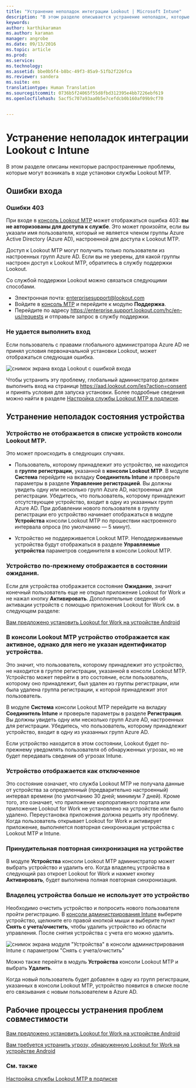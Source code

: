 ```yaml
---
title: "Устранение неполадок интеграции Lookout | Microsoft Intune"
description: "В этом разделе описывается устранение неполадок, которые часто возникают при интеграции с Lookout."
keywords: 
author: karthikaraman
ms.author: karaman
manager: angrobe
ms.date: 09/13/2016
ms.topic: article
ms.prod: 
ms.service: 
ms.technology: 
ms.assetid: bbe0b5f4-b8bc-49f3-85a9-51fb2f226fca
ms.reviewer: sandera
ms.suite: ems
translationtype: Human Translation
ms.sourcegitcommit: 0736b5f24065f55d8fbd312395e4bb7226ebf619
ms.openlocfilehash: 5acf5c707a93aa0b5e7cefdcb0b160af09b9cf70


---
```


# Устранение неполадок интеграции Lookout с Intune
В этом разделе описаны некоторые распространенные проблемы, которые могут возникать в ходе установки службы Lookout MTP.
## Ошибки входа
### Ошибки 403
При входе в [консоль Lookout MTP](https://aad.lookout.com) может отображаться ошибка 403: **вы не авторизованы для доступа к службе**. Это может произойти, если вы указали имя пользователя, который не является членом группы Azure Active Directory (Azure AD), настроенной для доступа к Lookout MTP.

Доступ к Lookout MTP могут получить только пользователи из настроенных групп Azure AD. Если вы не уверены, для какой группы настроен доступ к Lookout MTP, обратитесь в службу поддержки Lookout.

Со службой поддержки Lookout можно связаться следующими способами.

* Электронная почта: enterprisesupport@lookout.com
* Войдите в [консоль MTP](http://aad.lookout.com) и перейдите к модулю **Поддержка**.
* Перейдите по адресу https://enterprise.support.lookout.com/hc/en-us/requests и отправьте запрос в службу поддержки.

### Не удается выполнить вход
Если пользователь с правами глобального администратора Azure AD не принял условия первоначальной установки Lookout, может отображаться следующая ошибка.

![снимок экрана входа Lookout с ошибкой входа](../media/mtp/lookout-mtp-consent-not-accepted-error.png)

Чтобы устранить эту проблему, глобальный администратор должен выполнить вход на странице https://aad.lookout.com/les?action=consent и принять условия для запуска установки. Более подробные сведения можно найти в разделе [Настройка службы Lookout MTP в подписке](set-up-your-subscription-with-lookout-mtp.md).

## Устранение неполадок состояния устройства

### Устройство не отображается в списке устройств консоли Lookout MTP.

Это может происходить в следующих случаях.
* Пользователь, которому принадлежит это устройство, не находится в **группе регистрации**, указанной в **консоли Lookout MTP**.  В модуле **Система** перейдите на вкладку **Соединитель Intune** и проверьте параметры в разделе **Управление регистрацией**.  Вы должны увидеть одну или несколько групп Azure AD, настроенных для регистрации.  Убедитесь, что пользователь, которому принадлежит отсутствующее устройство, входит в одну из указанных групп Azure AD.  При добавлении нового пользователя в группу регистрации его устройство начинает отображаться в модуле **Устройства** консоли Lookout MTP по прошествии настроенного интервала опроса (по умолчанию — 5 минут).

* Устройство не поддерживается Lookout MTP.  Неподдерживаемые устройства будут отображаться в разделе **Управляемые устройства** параметров соединителя в консоли Lookout MTP.

### Устройство по-прежнему отображается в состоянии **ожидания**.

Если для устройства отображается состояние **Ожидание**, значит конечный пользователь еще не открыл приложение Lookout for Work и не нажал кнопку **Активировать**. Дополнительные сведения об активации устройств с помощью приложения Lookout for Work см. в следующем разделе:

[Вам предложено установить Lookout for Work на устройстве Android ](http://docs.microsoft.com/intune/enduser/you-are-prompted-to-install-lookout-for-work-android)

### В консоли Lookout MTP устройство отображается как активное, однако для него не указан идентификатор устройства.  
Это значит, что пользователь, которому принадлежит это устройство, не находится в группе регистрации, указанной в консоли Lookout MTP.   Устройство может перейти в это состояние, если пользователь, которому оно принадлежит, был удален из группы регистрации, или была удалена группа регистрации, к которой принадлежит этот пользователь.

В модуле **Система** консоли Lookout MTP перейдите на вкладку **Соединитель Intune** и проверьте параметры в разделе **Регистрация**.  Вы должны увидеть одну или несколько групп Azure AD, настроенных для регистрации.  Убедитесь, что пользователь, которому принадлежит устройство, входит в одну из указанных групп Azure AD.  

Если устройство находится в этом состоянии, Lookout будет по-прежнему уведомлять пользователя об обнаруженных угрозах, но не будет передавать сведения об угрозах Intune.

### Устройство отображается как отключенное

Это состояние означает, что служба Lookout MTP не получала данные от устройства за определенный (предварительно настроенный) интервал времени (по умолчанию 30 дней; минимум 7 дней). Кроме того, это означает, что приложение корпоративного портала или приложение Lookout for Work не установлено на устройстве или было удалено. Переустановка приложения должна решить эту проблему. Когда пользователь открывает Lookout for Work и активирует приложение, выполняется повторная синхронизация устройства с Lookout MTP и Intune.    

### Принудительная повторная синхронизация на устройстве
В модуле **Устройства** консоли Lookout MTP администратор может выбрать устройство и удалить его.   Когда владелец устройства в следующий раз откроет Lookout for Work и нажмет кнопку **Активировать**, будет выполнена полная повторная синхронизация.

### Владелец устройства больше не использует это устройство
Необходимо очистить устройство и попросить нового пользователя пройти регистрацию.  В [консоли администрирования Intune](https://manage.microsoft.com) выберите устройство, щелкните его правой кнопкой мыши и выберите пункт **Снять с учета/очистить**, чтобы удалить устройство из области управления. После снятия устройства с учета его можно удалить.

![снимок экрана модуля "Устройства" в консоли администрирования Intune с параметром "Снять с учета/очистить"](../media/mtp/mtp-retire-device-intune-console.png)

Можно также перейти в модуль **Устройства** консоли Lookout MTP и выбрать **Удалить**.  

Когда новый пользователь будет добавлен в одну из групп регистрации, указанных в консоли Lookout MTP, устройство появится в списке после его связывания с новым пользователем в Azure AD.

## Рабочие процессы устранения проблем совместимости
[Вам предложено установить Lookout for Work на устройстве Android]( http://docs.microsoft.com/intune/enduser/you-are-prompted-to-install-lookout-for-work-android)

[Вам требуется устранить угрозу, обнаруженную Lookout for Work на устройстве Android ](http://docs.microsoft.com/intune/enduser/you-need-to-resolve-a-threat-found-by-lookout-for-work-android)


### См. также
[Настройка службы Lookout MTP в подписке](https://docs.microsoft.com/en-us/intune/deploy-use/set-up-your-subscription-with-lookout-mtp)



<!--HONumber=Oct16_HO1-->


